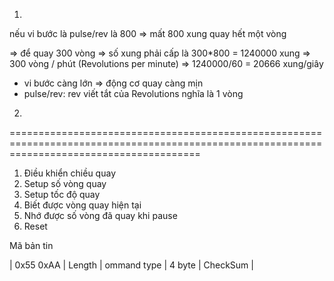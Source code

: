 1. 
nếu vi bước là pulse/rev là 800 => mất 800 xung quay hết một vòng 

=> để quay 300 vòng => số xung phải cấp là 300*800 = 1240000 xung => 300 vòng / phút (Revolutions per minute) => 1240000/60 = 20666 xung/giây

+ vi bước càng lớn => động cơ quay càng mịn
+ pulse/rev: rev viết tắt của Revolutions nghĩa là 1 vòng

2.


=============================================================================================================================================
1. Điều khiển chiều quay
2. Setup số vòng quay
3. Setup tốc độ quay
4. Biết được vòng quay hiện tại
5. Nhớ được số vòng đã quay khi pause
6. Reset

Mã bản tin

| 0x55 0xAA | Length | ommand type | 4 byte | CheckSum |
